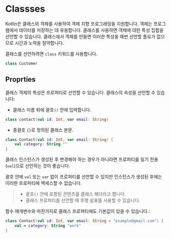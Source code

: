 # Classses

Kotlin은 클래스와 객체를 사용하여 객체 지향 프로그래밍을 지원합니다. 객체는 프로그램에서 데이터를 저장하는 데 유용합니다. 클래스를 사용하면 객체에 대한 특성 집합을 선언할 수 있습니다. 클래스에서 객체를 만들면 이러한 특성을 매번 선언할 플요가 없으므로 시간과 노력을 절약합니다.

클래스를 선언하려면 `class` 키워드를 사용합니다.

```kotlin
class Customer
```

## Proprties

클래스 객체의 특성은 프로퍼티로 선언할 수 있습니다. 클래스의 속성을 선언할 수 있습니다:

- 클래스 이름 뒤에 괄호`()` 안에 입력합니다.

```kotlin
class contact(val id: Int, var email: String)
```

- 중괄호 `{}`로 정의된 클래스 본문.
```kotlin
class Contact(val id: Int, var email: String) {
	val category: String ""
}
```

클래스 인스턴스가 생성된 후 변경해야 하는 경우가 아니라면 프로퍼티를 일기 전용(`val`)으로 선언하는 것이 좋습니다.

괄호 안에 `val` 또는 `var` 없이 프로퍼티를 선언할 수 있지만 인스턴스가 생성된 후에는 이러한 프로퍼티에 액세스할 수 없습니다.

> - 괄호`()` 안에 포함된 콘텐츠를 클래스 해더라고 합니다.
> - 클래스 프로퍼티를 선언할 때 후행 쉼표를 사용할 수 있습니다.

함수 매개변수와 마찬가지로 클래스 프로퍼티에도 기본값이 있을 수 있습니다.:

```Kotlin
class Contact(val id: Int, var email: String = "example@gmail.com") {
	val = category: String "work"
}
```

